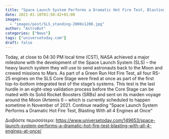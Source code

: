 ```yaml
---
title: "Space Launch System Performs a Dramatic Hot Fire Test, Blasting With all 4 Engines at Once"
date: 2021-01-18T01:50:42+01:00
images:
  - "images/post/SLS_standing-2000x1200.jpg"
author: "AstroBot"
categories: ["News"]
tags: ["universetoday.com"]
draft: false
---
```


Today, at close to 04:30 PM local time (CST), NASA achieved a major milestone with the development of the Space Launch System (SLS) – the heavy launch system they will use to send astronauts back to the Moon and crewed missions to Mars. As part of a Green Run Hot Fire Test, all four RS-25 engines on the SLS Core Stage were fired at once as part of the first top-to-bottom integrated test of the stage’s systems. This test is the last hurdle in an eight-step validation process before the Core Stage can be mated with its Solid Rocket Boosters (SRBs) and sent on its maiden voyage around the Moon (Artemis I) – which is currently scheduled to happen sometime in November of 2021. Continue reading “Space Launch System Performs a Dramatic Hot Fire Test, Blasting With all 4 Engines at Once” 

Διαβάστε περισσότερα: https://www.universetoday.com/149653/space-launch-system-performs-a-dramatic-hot-fire-test-blasting-with-all-4-engines-at-once/
